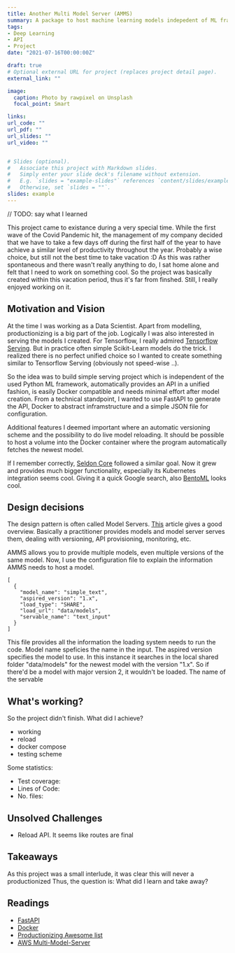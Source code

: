 ```yaml
---
title: Another Multi Model Server (AMMS)
summary: A package to host machine learning models indepedent of ML frameworks built on top of FastAPI.
tags:
- Deep Learning
- API
- Project
date: "2021-07-16T00:00:00Z"

draft: true
# Optional external URL for project (replaces project detail page).
external_link: ""

image:
  caption: Photo by rawpixel on Unsplash
  focal_point: Smart

links:
url_code: ""
url_pdf: ""
url_slides: ""
url_video: ""


# Slides (optional).
#   Associate this project with Markdown slides.
#   Simply enter your slide deck's filename without extension.
#   E.g. `slides = "example-slides"` references `content/slides/example-slides.md`.
#   Otherwise, set `slides = ""`.
slides: example
---
```


// TODO: say what I learned

This project came to existance during a very special time. While the first wave of the Covid Pandemic hit,  the management of my company decided that we have to take a few days off during the first half of the year to have achieve a similar level of productivity throughout the year. Probably a wise choice, but still not the best time to take vacation :D As this was rather spontaneous and there wasn't really anything to do, I sat home alone and felt that I need to work on something cool. So the project was basically created within this vacation period, thus it's far from finshed. Still, I really enjoyed working on it.

## Motivation and Vision

At the time I was working as a Data Scientist. Apart from modelling, productionizing is a big part of the job. Logically I was also interested in serving the models I created. For Tensorflow, I really admired [Tensorflow Serving](https://www.tensorflow.org/tfx/serving/docker). But in practice often simple Scikit-Learn models do the trick. I realized there is no perfect unified choice so I wanted to create something similar to Tensorflow Serving (obviously not speed-wise ..).

So the idea was to build simple serving project which is independent of the used Python ML framework, automatically provides an API in a unified fashion, is easily Docker compatible and needs minimal effort after model creation.
From a technical standpoint, I wanted to use FastAPI to generate the API, Docker to abstract inframstructure and a simple JSON file for configuration.

Additional features I deemed important where an automatic versioning scheme and the possibility to do live model reloading. It should be possible to host a volume into the Docker container where the program automatically fetches the newest model. 

If I remember correctly, [Seldon Core](https://github.com/SeldonIO/seldon-core) followed a similar goal. Now it grew and provides much bigger functionality, especially its Kubernetes integration seems cool. Giving it a quick Google search, also [BentoML](https://github.com/bentoml/BentoML) looks cool.

## Design decisions

The design pattern is often called Model Servers. [This](https://medium.com/@vikati/the-rise-of-the-model-servers-9395522b6c58) article gives a good overview. Basically a practitioner provides models and model server serves them, dealing with versioning, API provisioning, monitoring, etc.

AMMS allows you to provide multiple models, even multiple versions of the same model. Now, I use the configuration file to explain the information AMMS needs to host a model. 

````
[
  {
    "model_name": "simple_text",
    "aspired_version": "1.x",
    "load_type": "SHARE",
    "load_url": "data/models",
    "servable_name": "text_input"
  }
]
````

This file provides all the information the loading system needs to run the code.
Model name speficies the name in the input. The aspired version specifies the model to use. In this instance it searches in the local shared folder "data/models" for the newest model with the version "1.x". So if there'd be a model with major version 2, it wouldn't be loaded. The name of the servable 

## What's working?

So the project didn't finish. What did I achieve?

- working
- reload
- docker compose
- testing scheme

Some statistics:
- Test coverage:
- Lines of Code:
- No. files:

## Unsolved Challenges

- Reload API. It seems like routes are final

## Takeaways

As this project was a small interlude, it was clear this will never a productionized 
Thus, the question is: What did I learn and take away?

## Readings
 - [FastAPI](https://fastapi.tiangolo.com/)
 - [Docker](https://docs.docker.com/get-started/overview/)
 - [Productionizing Awesome list](https://github.com/EthicalML/awesome-production-machine-learning)
 - [AWS Multi-Model-Server](https://github.com/awslabs/multi-model-server)
